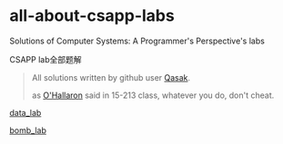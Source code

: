 # all-about-csapp-labs
Solutions of Computer Systems: A Programmer's Perspective's labs

CSAPP lab全部题解

> All solutions written by github user [Qasak](https://qasak.github.io/).    
>
> as [O'Hallaron](https://www.cs.cmu.edu/~droh/) said in 15-213 class, whatever you do, don't cheat.  
> 

[data_lab](https://github.com/Qasak/all-about-csapp-labs/blob/master/datalab/data_lab.md)

[bomb_lab](https://github.com/Qasak/all-about-csapp-labs/blob/master/bomblab/bomb_lab.md)



